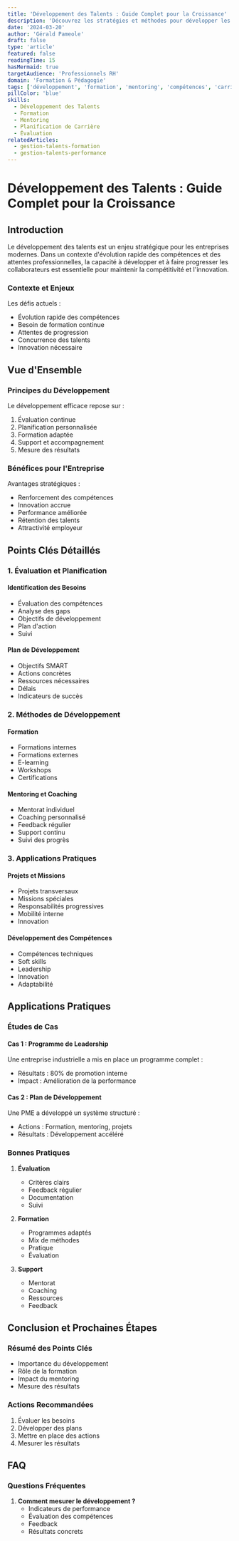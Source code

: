 ```yaml
---
title: 'Développement des Talents : Guide Complet pour la Croissance'
description: 'Découvrez les stratégies et méthodes pour développer les talents de vos collaborateurs. Un guide détaillé sur la formation, le mentoring et le développement de carrière.'
date: '2024-03-20'
author: 'Gérald Pameole'
draft: false
type: 'article'
featured: false
readingTime: 15
hasMermaid: true
targetAudience: 'Professionnels RH'
domain: 'Formation & Pédagogie'
tags: ['développement', 'formation', 'mentoring', 'compétences', 'carrière']
pillColor: 'blue'
skills:
  - Développement des Talents
  - Formation
  - Mentoring
  - Planification de Carrière
  - Évaluation
relatedArticles:
  - gestion-talents-formation
  - gestion-talents-performance
---
```


# Développement des Talents : Guide Complet pour la Croissance

## Introduction

Le développement des talents est un enjeu stratégique pour les entreprises modernes. Dans un contexte d'évolution rapide des compétences et des attentes professionnelles, la capacité à développer et à faire progresser les collaborateurs est essentielle pour maintenir la compétitivité et l'innovation.

### Contexte et Enjeux

Les défis actuels :

- Évolution rapide des compétences
- Besoin de formation continue
- Attentes de progression
- Concurrence des talents
- Innovation nécessaire

## Vue d'Ensemble

### Principes du Développement

Le développement efficace repose sur :

1. Évaluation continue
2. Planification personnalisée
3. Formation adaptée
4. Support et accompagnement
5. Mesure des résultats

### Bénéfices pour l'Entreprise

Avantages stratégiques :

- Renforcement des compétences
- Innovation accrue
- Performance améliorée
- Rétention des talents
- Attractivité employeur

## Points Clés Détaillés

### 1. Évaluation et Planification

#### Identification des Besoins

- Évaluation des compétences
- Analyse des gaps
- Objectifs de développement
- Plan d'action
- Suivi

#### Plan de Développement

- Objectifs SMART
- Actions concrètes
- Ressources nécessaires
- Délais
- Indicateurs de succès

### 2. Méthodes de Développement

#### Formation

- Formations internes
- Formations externes
- E-learning
- Workshops
- Certifications

#### Mentoring et Coaching

- Mentorat individuel
- Coaching personnalisé
- Feedback régulier
- Support continu
- Suivi des progrès

### 3. Applications Pratiques

#### Projets et Missions

- Projets transversaux
- Missions spéciales
- Responsabilités progressives
- Mobilité interne
- Innovation

#### Développement des Compétences

- Compétences techniques
- Soft skills
- Leadership
- Innovation
- Adaptabilité

## Applications Pratiques

### Études de Cas

#### Cas 1 : Programme de Leadership

Une entreprise industrielle a mis en place un programme complet :

- Résultats : 80% de promotion interne
- Impact : Amélioration de la performance

#### Cas 2 : Plan de Développement

Une PME a développé un système structuré :

- Actions : Formation, mentoring, projets
- Résultats : Développement accéléré

### Bonnes Pratiques

1. **Évaluation**

   - Critères clairs
   - Feedback régulier
   - Documentation
   - Suivi

2. **Formation**

   - Programmes adaptés
   - Mix de méthodes
   - Pratique
   - Évaluation

3. **Support**
   - Mentorat
   - Coaching
   - Ressources
   - Feedback

## Conclusion et Prochaines Étapes

### Résumé des Points Clés

- Importance du développement
- Rôle de la formation
- Impact du mentoring
- Mesure des résultats

### Actions Recommandées

1. Évaluer les besoins
2. Développer des plans
3. Mettre en place des actions
4. Mesurer les résultats

## FAQ

### Questions Fréquentes

1. **Comment mesurer le développement ?**
   - Indicateurs de performance
   - Évaluation des compétences
   - Feedback
   - Résultats concrets
